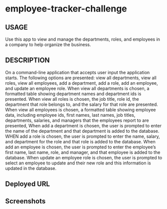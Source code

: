 # employee-tracker-challenge

## USAGE
Use this app to view and manage the departments, roles, and employees in a company
to help organize the business.

## DESCRIPTION
On a command-line application that accepts user input the application starts. 
The following options are presented: view all departments, view all roles, view all employees, add a department, add a role, add an employee, and update an employee role.
When view all departments is chosen, a formatted table showing department names and department ids is presented.
When view all roles is chosen, the job title, role id, the department that role belongs to, and the salary for that role are presented.
When view all employees is chosen, a formatted table showing employee data, including employee ids, first names, last names, job titles, departments, salaries, and managers that the employees report to are presented,
When add a department is chosen, the user is prompted to enter the name of the department and that department is added to the database.
WHEN add a role is chosen, the user is prompted to enter the name, salary, and department for the role and that role is added to the database.
When add an employee is chosen, the user is prompted to enter the employee’s first name, last name, role, and manager, and that employee is added to the database.
When update an employee role is chosen, the user is prompted to select an employee to update and their new role and this information is updated in the database.

## Deployed URL


## Screenshots
